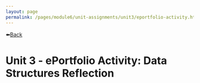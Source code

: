 ```yaml
---
layout: page
permalink: /pages/module6/unit-assignments/unit3/eportfolio-activity.html
---
```


⬅️[Back](/pages/module6/unit-assignments/unit3/m6u3.html)

# Unit 3 - ePortfolio Activity: Data Structures Reflection

